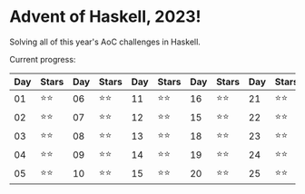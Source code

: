 # Advent of Haskell, 2023!

Solving all of this year's AoC challenges in Haskell.

Current progress:

|Day|Stars|Day|Stars|Day|Stars|Day|Stars|Day|Stars|
|---|---|---|---|---|---|---|---|---|---|
|01|⭐️⭐️|06|⭐️⭐️|11|⭐️⭐️|16|⭐️⭐️|21|⭐️⭐️|
|02|⭐️⭐️|07|⭐️⭐️|12|⭐️⭐️|15|⭐️⭐️|22|⭐️⭐️|
|03|⭐️⭐️|08|⭐️⭐️|13|⭐️⭐️|18|⭐️⭐️|23|⭐️⭐️|
|04|⭐️⭐️|09|⭐️⭐️|14|⭐️⭐️|19|⭐️⭐️|24|⭐️⭐️|
|05|⭐️⭐️|10|⭐️⭐️|15|⭐️⭐️|20|⭐️⭐️|25|⭐️⭐️|

